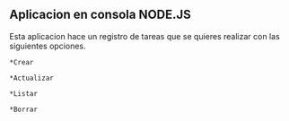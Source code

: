 ## Aplicacion en consola NODE.JS

Esta aplicacion hace un registro de tareas que se quieres realizar
con las siguientes opciones.

    *Crear 
    
    *Actualizar 
    
    *Listar 
    
    *Borrar 
